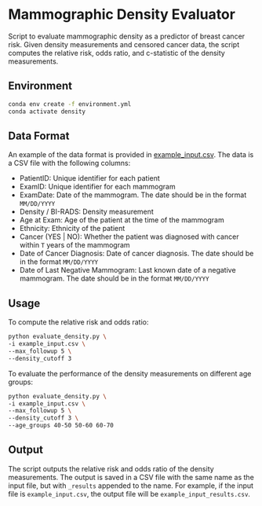 # Mammographic Density Evaluator

Script to evaluate mammographic density as a predictor of breast cancer risk. Given density measurements and censored cancer data, the script computes the relative risk, odds ratio, and c-statistic of the density measurements.

## Environment

```bash
conda env create -f environment.yml
conda activate density
```

## Data Format

An example of the data format is provided in [example_input.csv](example_input.csv). The data is a CSV file with the following columns:

- PatientID: Unique identifier for each patient
- ExamID: Unique identifier for each mammogram
- ExamDate: Date of the mammogram. The date should be in the format `MM/DD/YYYY`
- Density / BI-RADS: Density measurement 
- Age at Exam: Age of the patient at the time of the mammogram
- Ethnicity: Ethnicity of the patient
- Cancer (YES | NO): Whether the patient was diagnosed with cancer within `T`  years of the mammogram
- Date of Cancer Diagnosis: Date of cancer diagnosis. The date should be in the format `MM/DD/YYYY`
- Date of Last Negative Mammogram: Last known date of a negative mammogram. The date should be in the format `MM/DD/YYYY`

## Usage


To compute the relative risk and odds ratio:

```bash
python evaluate_density.py \
-i example_input.csv \
--max_followup 5 \
--density_cutoff 3
```

To evaluate the performance of the density measurements on different age groups:

```bash
python evaluate_density.py \
-i example_input.csv \
--max_followup 5 \
--density_cutoff 3 \
--age_groups 40-50 50-60 60-70
```

## Output
The script outputs the relative risk and odds ratio of the density measurements. The output is saved in a CSV file with the same name as the input file, but with `_results` appended to the name. For example, if the input file is `example_input.csv`, the output file will be `example_input_results.csv`.